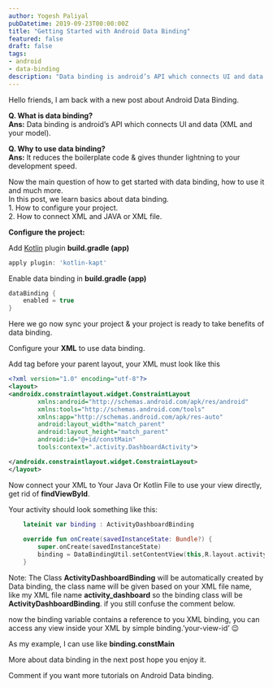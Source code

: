 ```yaml
---
author: Yogesh Paliyal
pubDatetime: 2019-09-23T00:00:00Z
title: "Getting Started with Android Data Binding"
featured: false
draft: false
tags: 
- android
- data-binding
description: "Data binding is android’s API which connects UI and data (XML and your model)"
---
```


Hello friends, I am back with a new post about Android Data Binding.  
  
**Q. What is data binding?**  
**Ans:** Data binding is android’s API which connects UI and data (XML and your model).

**Q. Why to use data binding?**  
**Ans:** It reduces the boilerplate code & gives thunder lightning to your development speed.  

Now the main question of how to get started with data binding, how to use it and much more.  
In this post, we learn basics about data binding.  
1\. How to configure your project.  
2\. How to connect XML and JAVA or XML file.  
  
**Configure the project:**

Add [Kotlin](http://techpaliyal.com/getting-started-with-android-and-kotlin/) plugin **build.gradle (app)**
```groovy
apply plugin: 'kotlin-kapt'
```

Enable data binding in **build.gradle (app)**

```groovy
dataBinding {
    enabled = true     
}
```

Here we go now sync your project & your project is ready to take benefits of data binding.

Configure your **XML** to use data binding.

Add **<layout>** tag before your parent layout, your XML must look like this
```xml
<?xml version="1.0" encoding="utf-8"?>
<layout>
<androidx.constraintlayout.widget.ConstraintLayout
        xmlns:android="http://schemas.android.com/apk/res/android"
        xmlns:tools="http://schemas.android.com/tools"
        xmlns:app="http://schemas.android.com/apk/res-auto"
        android:layout_width="match_parent"
        android:layout_height="match_parent"
        android:id="@+id/constMain"
        tools:context=".activity.DashboardActivity">

</androidx.constraintlayout.widget.ConstraintLayout>
</layout>
```

Now connect your XML to Your Java Or Kotlin File to use your view directly, get rid of **findViewById**.

Your activity should look something like this:
```kotlin
    lateinit var binding : ActivityDashboardBinding
    
    override fun onCreate(savedInstanceState: Bundle?) {
        super.onCreate(savedInstanceState)
        binding = DataBindingUtil.setContentView(this,R.layout.activity_dashboard)
    }
```

Note: The Class **ActivityDashboardBinding** will be automatically created by Data binding, the class name will be given based on your XML file name,  
like my XML file name **activity\_dashboard** so the binding class will be **ActivityDashboardBinding**. if you still confuse the comment below.

now the binding variable contains a reference to you XML binding, you can access any view inside your XML by simple binding.’your-view-id’ 😉
  
As my example, I can use like **binding.constMain**

More about data binding in the next post hope you enjoy it.

Comment if you want more tutorials on Android Data binding.